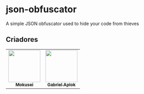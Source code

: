 # json-obfuscator
A simple JSON obfuscator used to hide your code from thieves

## Criadores

<table>
  <tr>
    <td align="center">
      <a href="https://github.com/MokuseiDev">
        <img src="https://avatars.githubusercontent.com/u/93236936?v=4" width="100px;" alt=""/><br />
       <sub><b>Mokusei</b></sub>
      </a>
    </td>
    <td align="center">
      <a href="https://github.com/GabrielAplok">
        <img src="https://avatars.githubusercontent.com/u/49401038?v=4" width="100px;" alt=""/><br />
       <sub><b>Gabriel Aplok</b></sub>
      </a>
    </td>
  </tr>
</table>
